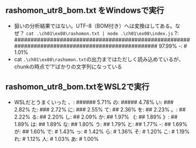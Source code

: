 ## rashomon_utr8_bom.txt をWindowsで実行
* 狙いの分析結果ではない。UTF-8（BOM付き）へは変換はしてある。なぜ？
`cat .\ch01\ex08\rashomon.txt | node .\ch01\ex08\index.js`
?: ################################################################################################## 97.99%
-: # 1.01%
* cat `.\ch01\ex08\rashomon.txt`の出力まではただしく読み込めているが、chunkの時点で'?'ばかりの文字列になっている

## rashomon_utr8_bom.txtをWSL2で実行
* WSLだとうまくいった
、: ###### 5.71%
の: ##### 4.78%
い: ### 2.82%
た: ### 2.72%
に: ### 2.55%
て: ## 2.36%
を: ## 2.23%
。: ## 2.22%
る: ## 2.20%
し: ## 2.09%
か: ## 1.97%
《: ## 1.89%
》: ## 1.89%
は: ## 1.89%
な: ## 1.80%
う: ## 1.79%
と: ## 1.77%
-: ## 1.69%
が: ## 1.60%
で: # 1.43%
っ: # 1.42%
ら: # 1.36%
そ: # 1.20%
こ: # 1.19%
れ: # 1.12%
人: # 1.03%
あ: # 1.00%
